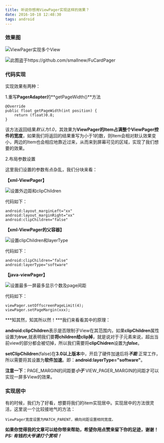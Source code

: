```yaml
---
title: 听说你想用ViewPager实现这样的效果？
date: 2016-10-18 12:48:30
tags: android
---
```

### 效果图

![ViewPager实现多个View](http://upload-images.jianshu.io/upload_images/291600-4a2d2176f95be5a5.png?imageMogr2/auto-orient/strip%7CimageView2/2/w/1240)


![此图盗于https://github.com/smallnew/FuCardPager](http://upload-images.jianshu.io/upload_images/291600-86d59532cd37f25c.gif?imageMogr2/auto-orient/strip)


### 代码实现

实现效果有两种：

1.重写**PagerAdapter**的**getPageWidth()**方法

```
@Override
public float getPageWidth(int position) {
    return (float)0.8;
}
```

该方法返回结果*默认为1.0*，其效果为**ViewPager的Item占满整个ViewPager控件的宽度**，如果我们将返回的结果重写为小于1的数，则Item会相对默认效果变小，两边的Item也会相应地靠近过来，从而来到屏幕可见的区域，实现了我们想要的效果。

2.布局参数设置

这里我们设置的参数有点杂乱，我们分块来看：

**【xml-ViewPager】**

![设置外边距和clipChildren](http://upload-images.jianshu.io/upload_images/291600-c8e52d2b64c03ca5.png?imageMogr2/auto-orient/strip%7CimageView2/2/w/1240)

代码如下：
```
android:layout_marginLeft="xx"
android:layout_marginRight="xx"
android:clipChildren="false"
```

**【xml-ViewPager的父容器】**

![设置clipChildren和layerType](http://upload-images.jianshu.io/upload_images/291600-af304b5a260a2514.png?imageMogr2/auto-orient/strip%7CimageView2/2/w/1240)

代码如下：

```
android:clipChildren="false"
android:layerType="software"
```

**【java-viewPager】**

![设置最多一屏最多显示个数及page间距](http://upload-images.jianshu.io/upload_images/291600-5ad6aeaded7fd52d.png?imageMogr2/auto-orient/strip%7CimageView2/2/w/1240)

代码如下：

```
viewPager.setOffscreenPageLimit(4);
viewPager.setPageMargin(xxx);
```

***知其然，知其所以然！***我们来看看其中的原理：

**android:clipChildren**表示是否限制子View在其范围内，如果**clipChildren**属性设置为***true***,就表明我们要**将children给clip掉**，就是说对于子元素来说，超出当前view的部分都会被切掉，所以我们需要将**clipChidren**设置为***false***。

**setClipChildren**(false)在**3.0以上版本**中，开启了硬件加速后将***不能*** 正常工作，所以需要将其设置为**软件加速**。即：**android:layerType="software"**。

**注意一下**：PAGE_MARGIN的间距要***小于*** VIEW_PAGER_MARGIN的间距才可以实现一屏多View的效果。

### 实现居中

有的时候，我们为了好看，想要将我们的item实现居中。实现居中的方法很灵活，这里说一个比较接地气的方法：

```
ViewPager宽度设置为MATCH_PARENT，横向间距设置相同宽度。
```

**如果你觉得我的文章可以给你带来帮助，希望你用点赞来留下你的足迹，谢谢！**
***PS: 有钱的大爷请打个赏呗！***